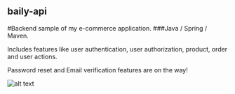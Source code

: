 ## baily-api
#Backend sample of my e-commerce application.
###Java / Spring / Maven.

Includes features like user authentication, user authorization, product, order and user actions.

Password reset and Email verification features are on the way!


![alt text](http://url/to/img.png)
